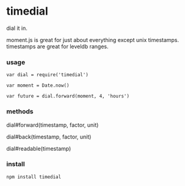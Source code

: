 # timedial


dial it in.

moment.js is great for just about everything except unix timestamps.
timestamps are great for leveldb ranges.

### usage

```
var dial = require('timedial')

var moment = Date.now()

var future = dial.forward(moment, 4, 'hours')

```

### methods

dial#forward(timestamp, factor, unit)

dial#back(timestamp, factor, unit)

dial#readable(timestamp)


### install

`npm install timedial`